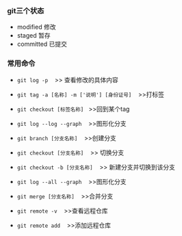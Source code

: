 
###  git三个状态
+ modified 修改
+ staged 暂存
+ committed 已提交
### 常用命令
+ `git log -p` &nbsp;&nbsp;&nbsp;>> 查看修改的具体内容

+ `git tag -a [名称] -m ['说明'] [身份证号]`  &nbsp;&nbsp;&nbsp;>>打标签

+ `git checkout [标签名称]`&nbsp;&nbsp;&nbsp;>>回到某个tag

+ `git log --log --graph` &nbsp;&nbsp;&nbsp;>>图形化分支

+ `git branch [分支名称]` &nbsp;&nbsp;&nbsp;>>创建分支

+ `git checkout [分支名称]` &nbsp;&nbsp;&nbsp;>>  切换分支

+ `git checkout -b [分支名称]` &nbsp;&nbsp;&nbsp;>> 新建分支并切换到该分支

+ `git log --all --graph` &nbsp;&nbsp;&nbsp;>>图形化分支

+ `git merge [分支名称]` &nbsp;&nbsp;&nbsp;>>合并分支

+ `git remote -v` &nbsp;&nbsp;&nbsp;>>查看远程仓库

+ `git remote add` &nbsp;&nbsp;&nbsp;>>添加远程仓库